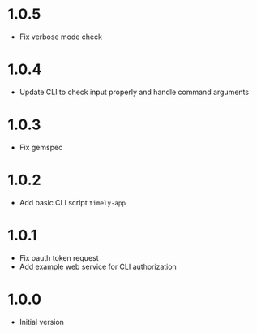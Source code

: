 # 1.0.5

* Fix verbose mode check

# 1.0.4

* Update CLI to check input properly and handle command arguments

# 1.0.3

* Fix gemspec

# 1.0.2

* Add basic CLI script `timely-app`

# 1.0.1

* Fix oauth token request
* Add example web service for CLI authorization

# 1.0.0

* Initial version
